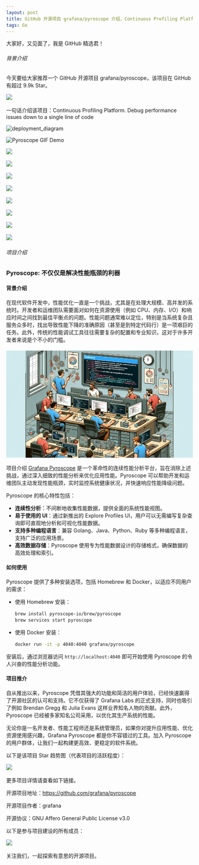 ```yaml
---
layout: post
title: GitHub 开源项目 grafana/pyroscope 介绍，Continuous Profiling Platform. Debug performance issues down to a single line of code
tags: Go
---
```


大家好，又见面了，我是 GitHub 精选君！

###### 背景介绍

今天要给大家推荐一个 GitHub 开源项目 grafana/pyroscope，该项目在 GitHub 有超过 9.9k Star。

![](https://stats.deeptrain.net/repo/grafana/pyroscope/?theme=light)

一句话介绍该项目：Continuous Profiling Platform. Debug performance issues down to a single line of code




![deployment_diagram](https://grafana.com/media/docs/pyroscope/pyroscope_client_server_diagram_09_18_2024.png)

![Pyroscope GIF Demo](https://github.com/user-attachments/assets/2faeb985-f2b6-4311-ad29-e318e850c025)

![](https://github.com/grafana/pyroscope/assets/662636/c1fc4055-b33d-4e69-a450-9e7a7b2317bb)

![](https://github.com/user-attachments/assets/67691443-6450-45b9-8064-f41056c88ade)

![](https://user-images.githubusercontent.com/23323466/178160549-2d69a325-56ec-4e19-bca7-d460d400b163.png)

![](https://user-images.githubusercontent.com/23323466/178160550-2b5a623a-0f4c-4911-923f-2c825784d45d.png)

![](https://user-images.githubusercontent.com/23323466/178160553-c78b8c15-99b4-43f3-a2a0-252b6c4862b1.png)

![](https://user-images.githubusercontent.com/23323466/178160554-b0be2bc5-8574-4881-ac4c-7977c0b2c195.png)

![](https://user-images.githubusercontent.com/23323466/178160551-a79ee6ff-a5d6-419e-89e6-39047cb08126.png)

![](https://user-images.githubusercontent.com/23323466/178160544-d2e189c6-a521-482c-a7dc-5375c1985e24.png)


###### 项目介绍

### Pyroscope: 不仅仅是解决性能瓶颈的利器

#### 背景介绍
在现代软件开发中，性能优化一直是一个挑战，尤其是在处理大规模、高并发的系统时。开发者和运维团队需要面对如何在资源使用（例如 CPU、内存、I/O）和响应时间之间找到最佳平衡点的问题。性能问题通常难以定位，特别是当系统复杂且服务众多时，找出导致性能下降的准确原因（甚至是到特定代码行）是一项艰巨的任务。此外，传统的性能调试工具往往需要复杂的配置和专业知识，这对于许多开发者来说是个不小的门槛。

#### 

![](https://raw.githubusercontent.com/ZhuPeng/pic/master/mac/compress_tmp-8c5e9c6aa4ba346c23168a0aae417d4c.png)

项目介绍
[Grafana Pyroscope](https://github.com/grafana/pyroscope) 是一个革命性的连续性能分析平台，旨在消除上述挑战，通过深入细致的性能分析来优化应用性能。Pyroscope 可以帮助开发和运维团队主动发现性能瓶颈，实时监控系统健康状况，并快速响应性能降级问题。

Pyroscope 的核心特性包括：
- **连续性分析**：不间断地收集性能数据，提供全面的系统性能视图。
- **易于使用的 UI**：通过新推出的 Explore Profiles UI，用户可以无需编写复杂查询即可直观地分析和可视化性能数据。
- **支持多种编程语言**：兼容 Golang、Java、Python、Ruby 等多种编程语言，支持广泛的应用场景。
- **高效数据存储**：Pyroscope 使用专为性能数据设计的存储格式，确保数据的高效处理和索引。

#### 如何使用
Pyroscope 提供了多种安装选项，包括 Homebrew 和 Docker，以适应不同用户的需求：

- 使用 Homebrew 安装：
  ```sh
  brew install pyroscope-io/brew/pyroscope
  brew services start pyroscope
  ```

- 使用 Docker 安装：
  ```sh
  docker run -it -p 4040:4040 grafana/pyroscope
  ```

安装后，通过浏览器访问 `http://localhost:4040` 即可开始使用 Pyroscope 的令人兴奋的性能分析功能。

#### 项目推介
自从推出以来，Pyroscope 凭借其强大的功能和简洁的用户体验，已经快速赢得了开源社区的认可和支持。它不仅获得了 Grafana Labs 的正式支持，同时也吸引了例如 Brendan Gregg 和 Julia Evans 这样业界知名人物的贡献。此外，Pyroscope 已经被多家知名公司采用，以优化其生产系统的性能。

无论你是一名开发者、性能工程师还是系统管理员，如果你对提升应用性能、优化资源使用感兴趣，Grafana Pyroscope 都是你不容错过的工具。加入 Pyroscope 的用户群体，让我们一起构建更高效、更稳定的软件系统。

以下是该项目 Star 趋势图（代表项目的活跃程度）：

![](https://api.star-history.com/svg?repos=grafana/pyroscope&type=Timeline)

更多项目详情请查看如下链接。

开源项目地址：https://github.com/grafana/pyroscope 

开源项目作者：grafana

开源协议：GNU Affero General Public License v3.0

以下是参与项目建设的所有成员：

![](https://contrib.rocks/image?repo=grafana/pyroscope)

关注我们，一起探索有意思的开源项目。

